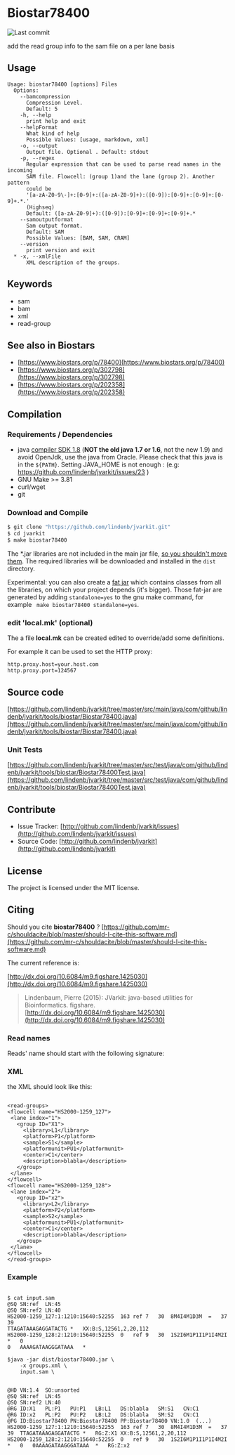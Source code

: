# Biostar78400

![Last commit](https://img.shields.io/github/last-commit/lindenb/jvarkit.png)

add the read group info to the sam file on a per lane basis


## Usage

```
Usage: biostar78400 [options] Files
  Options:
    --bamcompression
      Compression Level.
      Default: 5
    -h, --help
      print help and exit
    --helpFormat
      What kind of help
      Possible Values: [usage, markdown, xml]
    -o, --output
      Output file. Optional . Default: stdout
    -p, --regex
      Regular expression that can be used to parse read names in the incoming 
      SAM file. Flowcell: (group 1)and the lane (group 2). Another pattern 
      could be 
      '[a-zA-Z0-9\-]+:[0-9]+:([a-zA-Z0-9]+):([0-9]):[0-9]+:[0-9]+:[0-9]+.*.' 
      (Highseq) 
      Default: ([a-zA-Z0-9]+):([0-9]):[0-9]+:[0-9]+:[0-9]+.*
    --samoutputformat
      Sam output format.
      Default: SAM
      Possible Values: [BAM, SAM, CRAM]
    --version
      print version and exit
  * -x, --xmlFile
      XML description of the groups.

```


## Keywords

 * sam
 * bam
 * xml
 * read-group



## See also in Biostars

 * [https://www.biostars.org/p/78400](https://www.biostars.org/p/78400)
 * [https://www.biostars.org/p/302798](https://www.biostars.org/p/302798)
 * [https://www.biostars.org/p/202358](https://www.biostars.org/p/202358)


## Compilation

### Requirements / Dependencies

* java [compiler SDK 1.8](http://www.oracle.com/technetwork/java/index.html) (**NOT the old java 1.7 or 1.6**, not the new 1.9) and avoid OpenJdk, use the java from Oracle. Please check that this java is in the `${PATH}`. Setting JAVA_HOME is not enough : (e.g: https://github.com/lindenb/jvarkit/issues/23 )
* GNU Make >= 3.81
* curl/wget
* git


### Download and Compile

```bash
$ git clone "https://github.com/lindenb/jvarkit.git"
$ cd jvarkit
$ make biostar78400
```

The *.jar libraries are not included in the main jar file, [so you shouldn't move them](https://github.com/lindenb/jvarkit/issues/15#issuecomment-140099011 ).
The required libraries will be downloaded and installed in the `dist` directory.

Experimental: you can also create a [fat jar](https://stackoverflow.com/questions/19150811/) which contains classes from all the libraries, on which your project depends (it's bigger). Those fat-jar are generated by adding `standalone=yes` to the gnu make command, for example ` make biostar78400 standalone=yes`.

### edit 'local.mk' (optional)

The a file **local.mk** can be created edited to override/add some definitions.

For example it can be used to set the HTTP proxy:

```
http.proxy.host=your.host.com
http.proxy.port=124567
```
## Source code 

[https://github.com/lindenb/jvarkit/tree/master/src/main/java/com/github/lindenb/jvarkit/tools/biostar/Biostar78400.java](https://github.com/lindenb/jvarkit/tree/master/src/main/java/com/github/lindenb/jvarkit/tools/biostar/Biostar78400.java)

### Unit Tests

[https://github.com/lindenb/jvarkit/tree/master/src/test/java/com/github/lindenb/jvarkit/tools/biostar/Biostar78400Test.java](https://github.com/lindenb/jvarkit/tree/master/src/test/java/com/github/lindenb/jvarkit/tools/biostar/Biostar78400Test.java)


## Contribute

- Issue Tracker: [http://github.com/lindenb/jvarkit/issues](http://github.com/lindenb/jvarkit/issues)
- Source Code: [http://github.com/lindenb/jvarkit](http://github.com/lindenb/jvarkit)

## License

The project is licensed under the MIT license.

## Citing

Should you cite **biostar78400** ? [https://github.com/mr-c/shouldacite/blob/master/should-I-cite-this-software.md](https://github.com/mr-c/shouldacite/blob/master/should-I-cite-this-software.md)

The current reference is:

[http://dx.doi.org/10.6084/m9.figshare.1425030](http://dx.doi.org/10.6084/m9.figshare.1425030)

> Lindenbaum, Pierre (2015): JVarkit: java-based utilities for Bioinformatics. figshare.
> [http://dx.doi.org/10.6084/m9.figshare.1425030](http://dx.doi.org/10.6084/m9.figshare.1425030)



### Read names

Reads' name should start with the following signature:


### XML

the XML should look like this:

```

<read-groups>
<flowcell name="HS2000-1259_127">
 <lane index="1">
   <group ID="X1">
     <library>L1</library>
     <platform>P1</platform>
     <sample>S1</sample>
     <platformunit>PU1</platformunit>
     <center>C1</center>
     <description>blabla</description>
   </group>
 </lane>
</flowcell>
<flowcell name="HS2000-1259_128">
 <lane index="2">
   <group ID="x2">
     <library>L2</library>
     <platform>P2</platform>
     <sample>S2</sample>
     <platformunit>PU1</platformunit>
     <center>C1</center>
     <description>blabla</description>
   </group>
 </lane>
</flowcell>
</read-groups>

```

### Example


```

$ cat input.sam 
@SQ SN:ref  LN:45
@SQ SN:ref2 LN:40
HS2000-1259_127:1:1210:15640:52255  163 ref 7   30  8M4I4M1D3M  =   37  39  
TTAGATAAAGAGGATACTG *   XX:B:S,12561,2,20,112
HS2000-1259_128:2:1210:15640:52255  0   ref 9   30  1S2I6M1P1I1P1I4M2I  *   0   
0   AAAAGATAAGGGATAAA   *

$java -jar dist/biostar78400.jar \
    -x groups.xml \
    input.sam \
   

@HD VN:1.4  SO:unsorted
@SQ SN:ref  LN:45
@SQ SN:ref2 LN:40
@RG ID:X1   PL:P1   PU:P1   LB:L1   DS:blabla   SM:S1   CN:C1
@RG ID:x2   PL:P2   PU:P2   LB:L2   DS:blabla   SM:S2   CN:C1
@PG ID:Biostar78400 PN:Biostar78400 PP:Biostar78400 VN:1.0  (...)
HS2000-1259_127:1:1210:15640:52255  163 ref 7   30  8M4I4M1D3M  =   37  39  TTAGATAAAGAGGATACTG *   RG:Z:X1 XX:B:S,12561,2,20,112
HS2000-1259_128:2:1210:15640:52255  0   ref 9   30  1S2I6M1P1I1P1I4M2I  *   0   0AAAAGATAAGGGATAAA  *   RG:Z:x2

```


